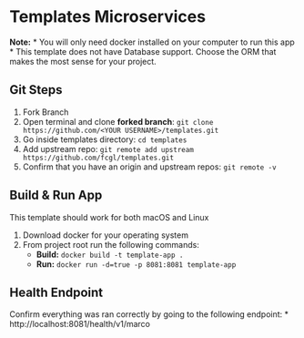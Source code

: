 # Templates Microservices

**Note:** 
    * You will only need docker installed on your computer to run this app
    * This template does not have Database support. Choose the ORM that makes the most sense for your project. 

## Git Steps
1. Fork Branch
2. Open terminal and clone **forked branch**: `git clone https://github.com/<YOUR USERNAME>/templates.git`
3. Go inside templates directory: `cd templates`
3. Add upstream repo: `git remote add upstream https://github.com/fcgl/templates.git`
4. Confirm that you have an origin and upstream repos: `git remote -v`

## Build & Run App

This template should work for both macOS and Linux

1. Download docker for your operating system
2. From project root run the following commands:
    * **Build:** `docker build -t template-app .`
    * **Run:** `docker run -d=true -p 8081:8081 template-app`

## Health Endpoint

Confirm everything was ran correctly by going to the following endpoint: 
    * http://localhost:8081/health/v1/marco

